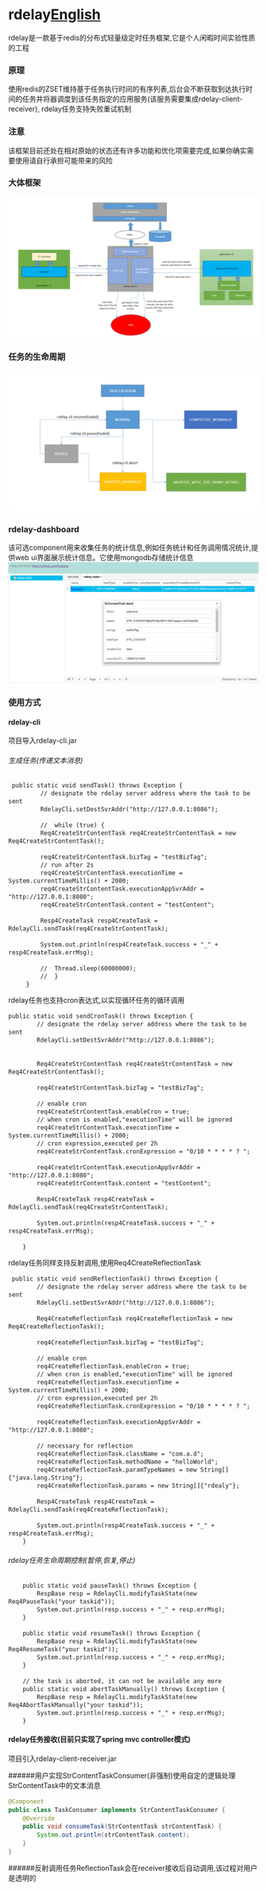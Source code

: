 # rdelay[English](README.md)
rdelay是一款基于redis的分布式轻量级定时任务框架,它是个人闲暇时间实验性质的工程

### 原理
使用redis的ZSET维持基于任务执行时间的有序列表,后台会不断获取到达执行时间的任务并将器调度到该任务指定的应用服务(该服务需要集成rdelay-client-receiver),
rdelay任务支持失败重试机制


### 注意
该框架目前还处在相对原始的状态还有许多功能和优化项需要完成,如果你确实需要使用请自行承担可能带来的风险


### 大体框架
![Rough structure](./assets/rdelay.png)

### 任务的生命周期
![lifecycle](./assets/lifecycle.png)

### rdelay-dashboard
该可选component用来收集任务的统计信息,例如任务统计和任务调用情况统计,提供web ui界面展示统计信息。它使用mongodb存储统计信息
![dashboard](assets/dashboard.png)

### 使用方式
#### rdelay-cli
项目导入rdelay-cli.jar

###### 生成任务(传递文本消息)
``````
 public static void sendTask() throws Exception {
         // designate the rdelay server address where the task to be sent
         RdelayCli.setDestSvrAddr("http://127.0.0.1:8086");
 
         //  while (true) {
         Req4CreateStrContentTask req4CreateStrContentTask = new Req4CreateStrContentTask();
 
         req4CreateStrContentTask.bizTag = "testBizTag";
         // run after 2s
         req4CreateStrContentTask.executionTime = System.currentTimeMillis() + 2000;
         req4CreateStrContentTask.executionAppSvrAddr = "http://127.0.0.1:8080";
         req4CreateStrContentTask.content = "testContent";
 
         Resp4CreateTask resp4CreateTask = RdelayCli.sendTask(req4CreateStrContentTask);
 
         System.out.println(resp4CreateTask.success + "_" + resp4CreateTask.errMsg);
 
         //  Thread.sleep(60000000);
         //  }
     }
``````
rdelay任务也支持cron表达式,以实现循环任务的循环调用
`````
public static void sendCronTask() throws Exception {
        // designate the rdelay server address where the task to be sent
        RdelayCli.setDestSvrAddr("http://127.0.0.1:8086");


        Req4CreateStrContentTask req4CreateStrContentTask = new Req4CreateStrContentTask();

        req4CreateStrContentTask.bizTag = "testBizTag";

        // enable cron
        req4CreateStrContentTask.enableCron = true;
        // when cron is enabled,"executionTime" will be ignored
        req4CreateStrContentTask.executionTime = System.currentTimeMillis() + 2000;
        // cron expression,executed per 2h
        req4CreateStrContentTask.cronExpression = "0/10 * * * * ? ";

        req4CreateStrContentTask.executionAppSvrAddr = "http://127.0.0.1:8080";
        req4CreateStrContentTask.content = "testContent";

        Resp4CreateTask resp4CreateTask = RdelayCli.sendTask(req4CreateStrContentTask);

        System.out.println(resp4CreateTask.success + "_" + resp4CreateTask.errMsg);

    }
``````
rdelay任务同样支持反射调用,使用Req4CreateReflectionTask
``````
 public static void sendReflectionTask() throws Exception {
        // designate the rdelay server address where the task to be sent
        RdelayCli.setDestSvrAddr("http://127.0.0.1:8086");

        Req4CreateReflectionTask req4CreateReflectionTask = new Req4CreateReflectionTask();

        req4CreateReflectionTask.bizTag = "testBizTag";

        // enable cron
        req4CreateReflectionTask.enableCron = true;
        // when cron is enabled,"executionTime" will be ignored
        req4CreateReflectionTask.executionTime = System.currentTimeMillis() + 2000;
        // cron expression,executed per 2h
        req4CreateReflectionTask.cronExpression = "0/10 * * * * ? ";

        req4CreateReflectionTask.executionAppSvrAddr = "http://127.0.0.1:8080";

        // necessary for reflection
        req4CreateReflectionTask.className = "com.a.d";
        req4CreateReflectionTask.methodName = "helloWorld";
        req4CreateReflectionTask.paramTypeNames = new String[]{"java.lang.String"};
        req4CreateReflectionTask.params = new String[]{"rdealy"};

        Resp4CreateTask resp4CreateTask = RdelayCli.sendTask(req4CreateReflectionTask);

        System.out.println(resp4CreateTask.success + "_" + resp4CreateTask.errMsg);
    }
``````
###### rdelay任务生命周期控制(暂停,恢复,停止)
``````
    public static void pauseTask() throws Exception {
        RespBase resp = RdelayCli.modifyTaskState(new Req4PauseTask("your taskid"));
        System.out.println(resp.success + "_" + resp.errMsg);
    }

    public static void resumeTask() throws Exception {
        RespBase resp = RdelayCli.modifyTaskState(new Req4ResumeTask("your taskid"));
        System.out.println(resp.success + "_" + resp.errMsg);
    }

    // the task is aborted, it can not be available any more
    public static void abortTaskManually() throws Exception {
        RespBase resp = RdelayCli.modifyTaskState(new Req4AbortTaskManually("your taskid"));
        System.out.println(resp.success + "_" + resp.errMsg);
    }
``````
#### rdelay任务接收(目前只实现了spring mvc controller模式)
项目引入rdelay-client-receiver.jar<br>

######用户实现StrContentTaskConsumer(非强制)使用自定的逻辑处理StrContentTask中的文本消息
```java
@Component
public class TaskConsumer implements StrContentTaskConsumer {
    @Override
    public void consumeTask(StrContentTask strContentTask) {
        System.out.println(strContentTask.content);
    }
}
```
######反射调用任务ReflectionTask会在receiver接收后自动调用,该过程对用户是透明的



